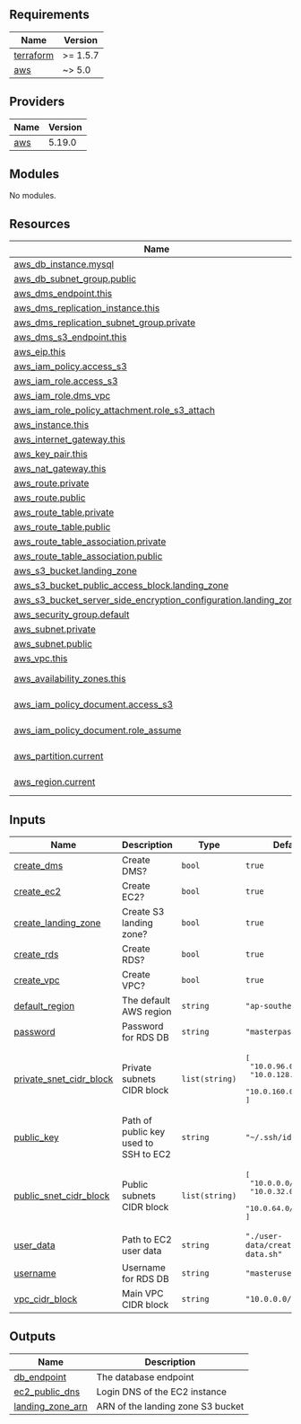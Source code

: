 <!-- BEGIN_TF_DOCS -->
## Requirements

| Name | Version |
|------|---------|
| <a name="requirement_terraform"></a> [terraform](#requirement\_terraform) | >= 1.5.7 |
| <a name="requirement_aws"></a> [aws](#requirement\_aws) | ~> 5.0 |

## Providers

| Name | Version |
|------|---------|
| <a name="provider_aws"></a> [aws](#provider\_aws) | 5.19.0 |

## Modules

No modules.

## Resources

| Name | Type |
|------|------|
| [aws_db_instance.mysql](https://registry.terraform.io/providers/hashicorp/aws/latest/docs/resources/db_instance) | resource |
| [aws_db_subnet_group.public](https://registry.terraform.io/providers/hashicorp/aws/latest/docs/resources/db_subnet_group) | resource |
| [aws_dms_endpoint.this](https://registry.terraform.io/providers/hashicorp/aws/latest/docs/resources/dms_endpoint) | resource |
| [aws_dms_replication_instance.this](https://registry.terraform.io/providers/hashicorp/aws/latest/docs/resources/dms_replication_instance) | resource |
| [aws_dms_replication_subnet_group.private](https://registry.terraform.io/providers/hashicorp/aws/latest/docs/resources/dms_replication_subnet_group) | resource |
| [aws_dms_s3_endpoint.this](https://registry.terraform.io/providers/hashicorp/aws/latest/docs/resources/dms_s3_endpoint) | resource |
| [aws_eip.this](https://registry.terraform.io/providers/hashicorp/aws/latest/docs/resources/eip) | resource |
| [aws_iam_policy.access_s3](https://registry.terraform.io/providers/hashicorp/aws/latest/docs/resources/iam_policy) | resource |
| [aws_iam_role.access_s3](https://registry.terraform.io/providers/hashicorp/aws/latest/docs/resources/iam_role) | resource |
| [aws_iam_role.dms_vpc](https://registry.terraform.io/providers/hashicorp/aws/latest/docs/resources/iam_role) | resource |
| [aws_iam_role_policy_attachment.role_s3_attach](https://registry.terraform.io/providers/hashicorp/aws/latest/docs/resources/iam_role_policy_attachment) | resource |
| [aws_instance.this](https://registry.terraform.io/providers/hashicorp/aws/latest/docs/resources/instance) | resource |
| [aws_internet_gateway.this](https://registry.terraform.io/providers/hashicorp/aws/latest/docs/resources/internet_gateway) | resource |
| [aws_key_pair.this](https://registry.terraform.io/providers/hashicorp/aws/latest/docs/resources/key_pair) | resource |
| [aws_nat_gateway.this](https://registry.terraform.io/providers/hashicorp/aws/latest/docs/resources/nat_gateway) | resource |
| [aws_route.private](https://registry.terraform.io/providers/hashicorp/aws/latest/docs/resources/route) | resource |
| [aws_route.public](https://registry.terraform.io/providers/hashicorp/aws/latest/docs/resources/route) | resource |
| [aws_route_table.private](https://registry.terraform.io/providers/hashicorp/aws/latest/docs/resources/route_table) | resource |
| [aws_route_table.public](https://registry.terraform.io/providers/hashicorp/aws/latest/docs/resources/route_table) | resource |
| [aws_route_table_association.private](https://registry.terraform.io/providers/hashicorp/aws/latest/docs/resources/route_table_association) | resource |
| [aws_route_table_association.public](https://registry.terraform.io/providers/hashicorp/aws/latest/docs/resources/route_table_association) | resource |
| [aws_s3_bucket.landing_zone](https://registry.terraform.io/providers/hashicorp/aws/latest/docs/resources/s3_bucket) | resource |
| [aws_s3_bucket_public_access_block.landing_zone](https://registry.terraform.io/providers/hashicorp/aws/latest/docs/resources/s3_bucket_public_access_block) | resource |
| [aws_s3_bucket_server_side_encryption_configuration.landing_zone](https://registry.terraform.io/providers/hashicorp/aws/latest/docs/resources/s3_bucket_server_side_encryption_configuration) | resource |
| [aws_security_group.default](https://registry.terraform.io/providers/hashicorp/aws/latest/docs/resources/security_group) | resource |
| [aws_subnet.private](https://registry.terraform.io/providers/hashicorp/aws/latest/docs/resources/subnet) | resource |
| [aws_subnet.public](https://registry.terraform.io/providers/hashicorp/aws/latest/docs/resources/subnet) | resource |
| [aws_vpc.this](https://registry.terraform.io/providers/hashicorp/aws/latest/docs/resources/vpc) | resource |
| [aws_availability_zones.this](https://registry.terraform.io/providers/hashicorp/aws/latest/docs/data-sources/availability_zones) | data source |
| [aws_iam_policy_document.access_s3](https://registry.terraform.io/providers/hashicorp/aws/latest/docs/data-sources/iam_policy_document) | data source |
| [aws_iam_policy_document.role_assume](https://registry.terraform.io/providers/hashicorp/aws/latest/docs/data-sources/iam_policy_document) | data source |
| [aws_partition.current](https://registry.terraform.io/providers/hashicorp/aws/latest/docs/data-sources/partition) | data source |
| [aws_region.current](https://registry.terraform.io/providers/hashicorp/aws/latest/docs/data-sources/region) | data source |

## Inputs

| Name | Description | Type | Default | Required |
|------|-------------|------|---------|:--------:|
| <a name="input_create_dms"></a> [create\_dms](#input\_create\_dms) | Create DMS? | `bool` | `true` | no |
| <a name="input_create_ec2"></a> [create\_ec2](#input\_create\_ec2) | Create EC2? | `bool` | `true` | no |
| <a name="input_create_landing_zone"></a> [create\_landing\_zone](#input\_create\_landing\_zone) | Create S3 landing zone? | `bool` | `true` | no |
| <a name="input_create_rds"></a> [create\_rds](#input\_create\_rds) | Create RDS? | `bool` | `true` | no |
| <a name="input_create_vpc"></a> [create\_vpc](#input\_create\_vpc) | Create VPC? | `bool` | `true` | no |
| <a name="input_default_region"></a> [default\_region](#input\_default\_region) | The default AWS region | `string` | `"ap-southeast-2"` | no |
| <a name="input_password"></a> [password](#input\_password) | Password for RDS DB | `string` | `"masterpassword"` | no |
| <a name="input_private_snet_cidr_block"></a> [private\_snet\_cidr\_block](#input\_private\_snet\_cidr\_block) | Private subnets CIDR block | `list(string)` | <pre>[<br>  "10.0.96.0/19",<br>  "10.0.128.0/19",<br>  "10.0.160.0/19"<br>]</pre> | no |
| <a name="input_public_key"></a> [public\_key](#input\_public\_key) | Path of public key used to SSH to EC2 | `string` | `"~/.ssh/id_rsa.pub"` | no |
| <a name="input_public_snet_cidr_block"></a> [public\_snet\_cidr\_block](#input\_public\_snet\_cidr\_block) | Public subnets CIDR block | `list(string)` | <pre>[<br>  "10.0.0.0/19",<br>  "10.0.32.0/19",<br>  "10.0.64.0/19"<br>]</pre> | no |
| <a name="input_user_data"></a> [user\_data](#input\_user\_data) | Path to EC2 user data | `string` | `"./user-data/create-data.sh"` | no |
| <a name="input_username"></a> [username](#input\_username) | Username for RDS DB | `string` | `"masteruser"` | no |
| <a name="input_vpc_cidr_block"></a> [vpc\_cidr\_block](#input\_vpc\_cidr\_block) | Main VPC CIDR block | `string` | `"10.0.0.0/16"` | no |

## Outputs

| Name | Description |
|------|-------------|
| <a name="output_db_endpoint"></a> [db\_endpoint](#output\_db\_endpoint) | The database endpoint |
| <a name="output_ec2_public_dns"></a> [ec2\_public\_dns](#output\_ec2\_public\_dns) | Login DNS of the EC2 instance |
| <a name="output_landing_zone_arn"></a> [landing\_zone\_arn](#output\_landing\_zone\_arn) | ARN of the landing zone S3 bucket |
<!-- END_TF_DOCS -->